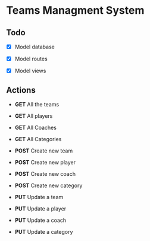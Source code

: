 # Teams Managment System

## Todo
- [x] Model database
- [x] Model routes
- [x] Model views 


## Actions
- **GET** All the teams 
- **GET** All players
- **GET** All Coaches
- **GET** All Categories

- **POST** Create new team 
- **POST** Create new player
- **POST** Create new coach
- **POST** Create new category 

- **PUT** Update a team 
- **PUT** Update a player
- **PUT** Update a coach
- **PUT** Update a category 

